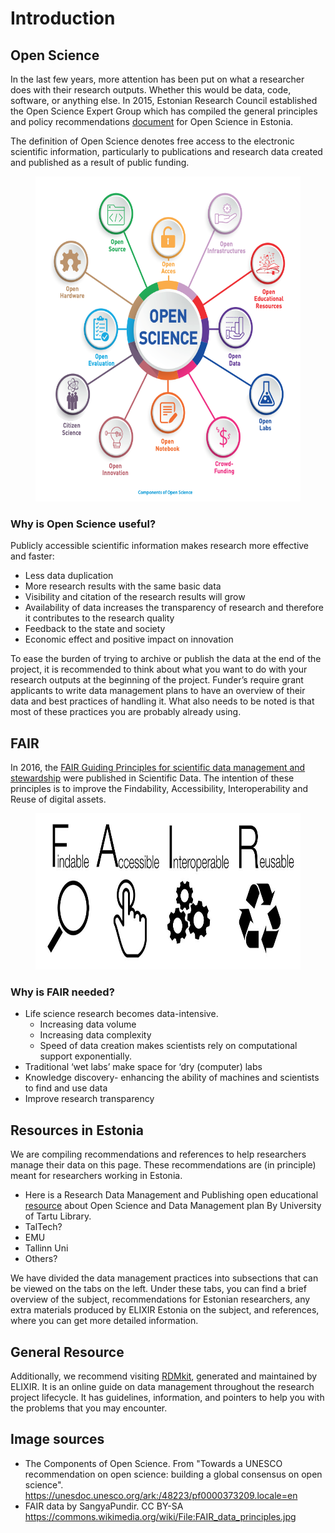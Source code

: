  
 # Introduction
 
## Open Science

In the last few years, more attention has been put on what a researcher does with their research outputs. Whether this would be data, code, software, or anything else. In 2015, Estonian Research Council established the Open Science Expert Group which has compiled the general principles and policy recommendations [document](https://www.etag.ee/wp-content/uploads/2016/07/Avatud_Teadus_Eestis_1.0.pdf) for Open Science in Estonia.

The definition of Open Science denotes free access to the electronic scientific information, particularly to publications and research data created and published as a result of public funding.

<figure>
    <img src="Components_of_Open_Science_UNESCO_2020.png" width="550" height="520"
         alt="The Components of Open Science">
</figure>


### Why is Open Science useful?
Publicly accessible scientific information makes research more effective and faster:
- Less data duplication 
- More research results with the same basic data 
- Visibility and citation of the research results will grow 
- Availability of data increases the transparency of research and therefore it contributes to the research quality 
- Feedback to the state and society
- Economic effect and positive impact on innovation

To ease the burden of trying to archive or publish the data at the end of the project, it is recommended to think about what you want to do with your research outputs at the beginning of the project. Funder’s require grant applicants to write data management plans to have an overview of their data and best practices of handling it. What also needs to be noted is that most of these practices you are probably already using.

## FAIR

In 2016, the [FAIR Guiding Principles for scientific data management and stewardship](https://www.nature.com/articles/sdata201618) were published in Scientific Data. The intention of these principles is to improve the Findability, Accessibility, Interoperability and Reuse of digital assets.

<figure>
    <img src="FAIR_data_principles.jpg" width="700" height="250"
         alt="FAIR">
</figure>

### Why is FAIR needed?

- Life science research becomes data-intensive. 
  - Increasing data volume 
  - Increasing data complexity 
  - Speed of data creation makes scientists rely on computational support exponentially.
- Traditional ‘wet labs’ make space for ‘dry (computer) labs
- Knowledge discovery- enhancing the ability of machines and scientists to find and use data
- Improve research transparency

## Resources in Estonia

We are compiling recommendations and references to help researchers manage their data on this page. These recommendations are (in principle) meant for researchers working in Estonia. 

- Here is a Research Data Management and Publishing open educational [resource](https://sisu.ut.ee/andmekursus/home0) about Open Science and Data Management plan By University of Tartu Library. 
- TalTech?
- EMU
- Tallinn Uni
- Others?


We have divided the data management practices into subsections that can be viewed on the tabs on the left. Under these tabs, you can find a brief overview of the subject, recommendations for Estonian researchers, any extra materials produced by ELIXIR Estonia on the subject, and references, where you can get more detailed information. 

## General Resource

Additionally, we recommend visiting [RDMkit](https://rdmkit.elixir-europe.org/), generated and maintained by ELIXIR. It is an online guide on data management throughout the research project lifecycle. It has guidelines, information, and pointers to help you with the problems that you may encounter. 


## Image sources

* The Components of Open Science. From "Towards a UNESCO recommendation on open science: building a global consensus on open science". https://unesdoc.unesco.org/ark:/48223/pf0000373209.locale=en
* FAIR data by 	SangyaPundir. CC BY-SA  https://commons.wikimedia.org/wiki/File:FAIR_data_principles.jpg
